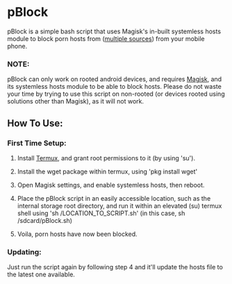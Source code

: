 # pBlock

pBlock is a simple bash script that uses Magisk's in-built systemless hosts module to block porn hosts from (<a href="https://github.com/StevenBlack/hosts/tree/master/extensions/porn">multiple sources</a>) from your mobile phone.

<h3>NOTE:</h3>
pBlock can only work on rooted android devices, and requires <a href="https://github.com/topjohnwu/Magisk/releases/latest">Magisk</a>, and its systemless hosts module to be able to block hosts. Please do not waste your time by trying to use this script on non-rooted (or devices rooted using solutions other than Magisk), as it will not work.

<h2>How To Use:</h2>

<h3>First Time Setup:</h3>

1. Install <a href="https://github.com/termux/termux-app/releases/latest">Termux</a>, and grant root permissions to it (by using 'su').

2. Install the wget package within termux, using 'pkg install wget'

3. Open Magisk settings, and enable systemless hosts, then reboot.

4. Place the pBlock script in an easily accessible location, such as the internal storage root directory, and run it within an elevated (su) termux shell using 'sh /LOCATION_TO_SCRIPT.sh' (in this case, sh /sdcard/pBlock.sh)

5. Voila, porn hosts have now been blocked.

<h3>Updating:</h3>

Just run the script again by following step 4 and it'll update the hosts file to the latest one available. 
